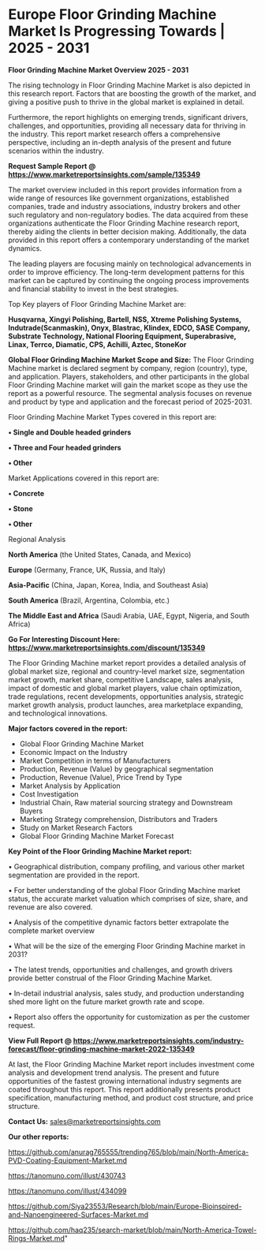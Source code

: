 # Europe Floor Grinding Machine Market Is Progressing Towards | 2025 - 2031

<Strong> Floor Grinding Machine Market Overview 2025 - 2031</strong>

The rising technology in Floor Grinding Machine Market is also depicted in this research report. Factors that are boosting the growth of the market, and giving a positive push to thrive in the global market is explained in detail.

Furthermore, the report highlights on emerging trends, significant drivers, challenges, and opportunities, providing all necessary data for thriving in the industry. This report market research offers a comprehensive perspective, including an in-depth analysis of the present and future scenarios within the industry.

<strong>Request Sample Report @ <a href=https://www.marketreportsinsights.com/sample/135349>https://www.marketreportsinsights.com/sample/135349</a></strong>

The market overview included in this report provides information from a wide range of resources like government organizations, established companies, trade and industry associations, industry brokers and other such regulatory and non-regulatory bodies. The data acquired from these organizations authenticate the Floor Grinding Machine research report, thereby aiding the clients in better decision making. Additionally, the data provided in this report offers a contemporary understanding of the market dynamics.

The leading players are focusing mainly on technological advancements in order to improve efficiency. The long-term development patterns for this market can be captured by continuing the ongoing process improvements and financial stability to invest in the best strategies.

Top Key players of Floor Grinding Machine Market are:

<strong>Husqvarna, Xingyi Polishing, Bartell, NSS, Xtreme Polishing Systems, Indutrade(Scanmaskin), Onyx, Blastrac, Klindex, EDCO, SASE Company, Substrate Technology, National Flooring Equipment, Superabrasive, Linax, Terrco, Diamatic, CPS, Achilli, Aztec, StoneKor</strong>

<strong><b>Global Floor Grinding Machine Market Scope and Size:</b></strong>
The Floor Grinding Machine market is declared segment by company, region (country), type, and application. Players, stakeholders, and other participants in the global Floor Grinding Machine market will gain the market scope as they use the report as a powerful resource. The segmental analysis focuses on revenue and product by type and application and the forecast period of 2025-2031.

Floor Grinding Machine Market Types covered in this report are:

<strong>• Single and Double headed grinders

• Three and Four headed grinders

• Other</strong>

Market Applications covered in this report are:

<strong>• Concrete

• Stone

• Other</strong> 

Regional Analysis

<strong>North America</strong> (the United States, Canada, and Mexico)

<strong>Europe</strong> (Germany, France, UK, Russia, and Italy)

<strong>Asia-Pacific</strong> (China, Japan, Korea, India, and Southeast Asia)

<strong>South America</strong> (Brazil, Argentina, Colombia, etc.)

<strong>The Middle East and Africa</strong> (Saudi Arabia, UAE, Egypt, Nigeria, and South Africa)

<strong>Go For Interesting Discount Here: <a href=https://www.marketreportsinsights.com/discount/135349>https://www.marketreportsinsights.com/discount/135349</a></strong>

The Floor Grinding Machine market report provides a detailed analysis of global market size, regional and country-level market size, segmentation market growth, market share, competitive Landscape, sales analysis, impact of domestic and global market players, value chain optimization, trade regulations, recent developments, opportunities analysis, strategic market growth analysis, product launches, area marketplace expanding, and technological innovations.

<strong><b>Major factors covered in the report:</b></strong>
<ul>
  <li>Global Floor Grinding Machine Market </li>
  <li>Economic Impact on the Industry</li>
  <li>Market Competition in terms of Manufacturers</li>
  <li>Production, Revenue (Value) by geographical segmentation</li>
  <li>Production, Revenue (Value), Price Trend by Type</li>
  <li>Market Analysis by Application</li>
  <li>Cost Investigation</li>
  <li>Industrial Chain, Raw material sourcing strategy and Downstream Buyers</li>
  <li>Marketing Strategy comprehension, Distributors and Traders</li>
  <li>Study on Market Research Factors</li>
  <li>Global Floor Grinding Machine Market Forecast</li>
</ul>

<strong><b>Key Point of the Floor Grinding Machine Market report:</b></strong>

• Geographical distribution, company profiling, and various other market segmentation are provided in the report.

• For better understanding of the global Floor Grinding Machine market status, the accurate market valuation which comprises of size, share, and revenue are also covered.

• Analysis of the competitive dynamic factors better extrapolate the complete market overview

• What will be the size of the emerging Floor Grinding Machine market in 2031?

• The latest trends, opportunities and challenges, and growth drivers provide better construal of the Floor Grinding Machine Market.

• In-detail industrial analysis, sales study, and production understanding shed more light on the future market growth rate and scope.

• Report also offers the opportunity for customization as per the customer request.

<strong><b>View Full Report @ <a href=https://www.marketreportsinsights.com/industry-forecast/floor-grinding-machine-market-2022-135349>https://www.marketreportsinsights.com/industry-forecast/floor-grinding-machine-market-2022-135349</a></b></strong>


At last, the Floor Grinding Machine Market report includes investment come analysis and development trend analysis. The present and future opportunities of the fastest growing international industry segments are coated throughout this report. This report additionally presents product specification, manufacturing method, and product cost structure, and price structure.

<strong>Contact Us:</strong>
sales@marketreportsinsights.com

<strong>Our other reports:</strong>

<a href=https://github.com/anurag765555/trending765/blob/main/North-America-PVD-Coating-Equipment-Market.md>https://github.com/anurag765555/trending765/blob/main/North-America-PVD-Coating-Equipment-Market.md</a>

<a href=https://tanomuno.com/illust/430743>https://tanomuno.com/illust/430743</a>

<a href=https://tanomuno.com/illust/434099>https://tanomuno.com/illust/434099</a>

<a href=https://github.com/Siya23553/Research/blob/main/Europe-Bioinspired-and-Nanoengineered-Surfaces-Market.md>https://github.com/Siya23553/Research/blob/main/Europe-Bioinspired-and-Nanoengineered-Surfaces-Market.md</a>

<a href=https://github.com/haq235/search-market/blob/main/North-America-Towel-Rings-Market.md>https://github.com/haq235/search-market/blob/main/North-America-Towel-Rings-Market.md</a>"
